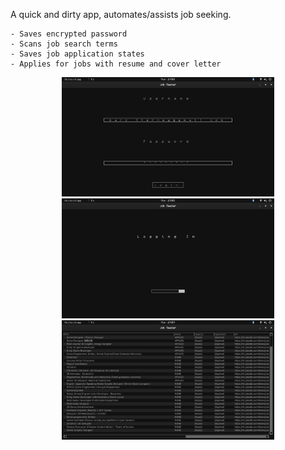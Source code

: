 A quick and dirty app, automates/assists job seeking.

    - Saves encrypted password
    - Scans job search terms
    - Saves job application states
    - Applies for jobs with resume and cover letter

<p align="center">
  <img src="screenshots/Screenshot_2023-02-20_19-08-21.png" width="340" />
  <img src="screenshots/Screenshot_2023-02-20_19-08-51.png" width="340" /> 
  <img src="screenshots/Screenshot_2023-02-20_19-09-22.png" width="340" />
</p>